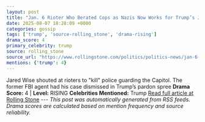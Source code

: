 ```yaml
---
layout: post
title: "Jan. 6 Rioter Who Berated Cops as Nazis Now Works for Trump’s Justice Department"
date: 2025-08-07 18:28:09 +0000
categories: gossip
tags: ['trump', 'source-rolling_stone', 'drama-rising']
drama_score: 4
primary_celebrity: trump
source: rolling_stone
source_url: "https://www.rollingstone.com/politics/politics-news/jan-6-rioter-kill-em-cops-trump-doj-1235403066/"
mentions: {'trump': 4}
---
```


Jared Wise shouted at rioters to "kill" police guarding the Capitol. The former FBI agent had his case dismissed in Trump’s pardon spree **Drama Score:** 4 | **Level:** RISING **Celebrities Mentioned:** Trump [Read full article at Rolling Stone](https://www.rollingstone.com/politics/politics-news/jan-6-rioter-kill-em-cops-trump-doj-1235403066/) --- *This post was automatically generated from RSS feeds. Drama scores are calculated based on mention frequency and source reliability.*